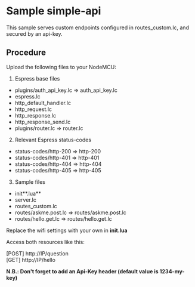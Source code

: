 # Sample simple-api

This sample serves custom endpoints configured in routes_custom.lc, and secured by an api-key.


## Procedure
Upload the following files to your NodeMCU:

1. Espress base files
 * plugins/auth_api_key.lc => auth_api_key.lc
 * espress.lc  
 * http_default_handler.lc  
 * http_request.lc  
 * http_response.lc  
 * http_response_send.lc  
 * plugins/router.lc => router.lc
 
2. Relevant Espress status-codes
 * status-codes/http-200 => http-200
 * status-codes/http-401 => http-401
 * status-codes/http-404 => http-404
 * status-codes/http-405 => http-405

3. Sample files
 * init**.lua**  
 * server.lc  
 * routes_custom.lc  
 * routes/askme.post.lc  => routes/askme.post.lc
 * routes/hello.get.lc  => routes/hello.get.lc
 
Replace the wifi settings with your own in **init.lua**

Access both resources like this:  

[POST] http://IP/question  
[GET] http://IP/hello 

**N.B.: Don't forget to add an Api-Key header (default value is 1234-my-key)**